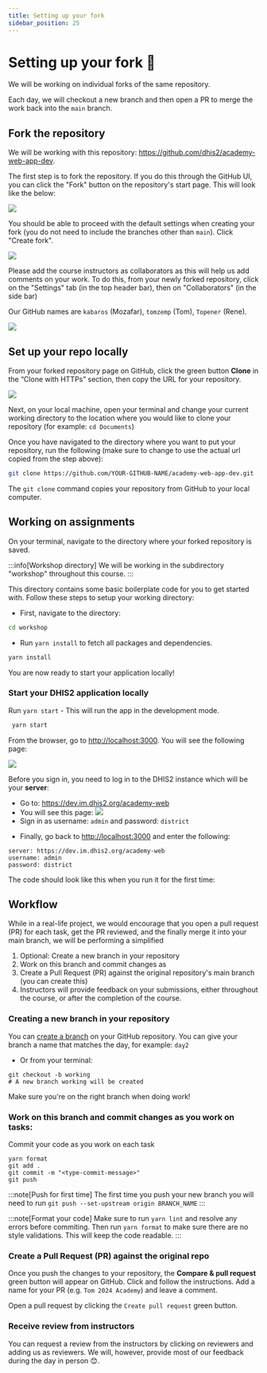 ```yaml
---
title: Setting up your fork
sidebar_position: 25
---
```


# Setting up your fork 🍴 

We will be working on individual forks of the same repository.

Each day, we will checkout a new branch and then open a PR to merge the work back into the `main` branch.

## Fork the repository

We will be working with this repository: https://github.com/dhis2/academy-web-app-dev.

The first step is to fork the repository. If you do this through the GitHub UI, you can click the "Fork" button on the repository's start page. This will look like the below:

![](../assets/create_fork_1.png)

You should be able to proceed with the default settings when creating your fork (you do not need to include the branches other than `main`). Click "Create fork".

![](../assets/create_fork_2.png)

Please add the course instructors as collaborators as this will help us add comments on your work. To do this, from your newly forked repository, click on the "Settings" tab (in the top header bar), then on "Collaborators" (in the side bar)

Our GitHub names are `kabaros` (Mozafar), `tomzemp` (Tom), `Topener` (Rene).

![](../assets/create_fork_3.png)

##  Set up your repo locally

From your forked repository page on GitHub, click the green button **Clone** in the “Clone with HTTPs” section, then copy the URL for your repository.

![](../assets/clone_repo_1.png)

Next, on your local machine, open your terminal and change your current working directory to the location where you would like to clone your repository (for example: `cd Documents`)

Once you have navigated to the directory where you want to put your repository, run the following (make sure to change to use the actual url copied from the step above):

```sh
git clone https://github.com/YOUR-GITHUB-NAME/academy-web-app-dev.git
```

The `git clone` command copies your repository from GitHub to your local computer.

## Working on assignments

On your terminal, navigate to the directory where your forked repository is saved.

:::info[Workshop directory]
We will be working in the subdirectory "workshop" throughout this course.
:::

This directory contains some basic boilerplate code for you to get started with. Follow these steps to setup your working directory:

* First, navigate to the directory:

```sh
cd workshop
```

* Run `yarn install` to fetch all packages and dependencies.

```sh
yarn install
```

You are now ready to start your application locally!

### Start your DHIS2 application locally

Run `yarn start` - This will run the app in the development mode.

```sh
 yarn start
```

From the browser, go to [http://localhost:3000](http://localhost:3000). You will see the following page:

![](../assets/new-app-login-page.png)

Before you sign in, you need to log in to the DHIS2 instance which will be your **server**:
  - Go to: https://dev.im.dhis2.org/academy-web
  - You will see this page:
![](../assets/image-of-login.png)
  - Sign in as username: `admin` and password: `district`

* Finally, go back to [http://localhost:3000](http://localhost:3000) and enter the following:

```
server: https://dev.im.dhis2.org/academy-web
username: admin
password: district
```

The code should look like this when you run it for the first time:


## Workflow

While in a real-life project, we would encourage that you open a pull request (PR) for each task, get the PR reviewed, and the finally merge it into your main branch, we will be performing a simplified 

1. Optional: Create a new branch in your repository
1. Work on this branch and commit changes as
1. Create a Pull Request (PR) against the original repository's main branch (you can create this)
1. Instructors will provide feedback on your submissions, either throughout the course, or after the completion of the course.

### Creating a new branch in your repository

You can [create a branch](https://docs.github.com/en/github/collaborating-with-issues-and-pull-requests/creating-and-deleting-branches-within-your-repository#creating-a-branch) on your GitHub repository. You can give your branch a name that matches the day, for example: `day2`
* Or from your terminal:

```
git checkout -b working
# A new branch working will be created
```

Make sure you're on the right branch when doing work!

### Work on this branch and commit changes as you work on tasks:

Commit your code as you work on each task
```
yarn format
git add .
git commit -m "<type-commit-message>"
git push
```

:::note[Push for first time]
The first time you push your new branch you will need to run `git push --set-upstream origin BRANCH_NAME`
:::

:::note[Format your code]
Make sure to run `yarn lint` and resolve any errors before commiting. Then run `yarn format` to make sure there are no style validations. This will keep the code readable.
:::

### Create a Pull Request (PR) against the original repo

Once you push the changes to your repository, the **Compare & pull request** green button will appear on GitHub. Click and follow the instructions. Add a name for your PR (e.g. `Tom 2024 Academy`) and leave a comment. 

Open a pull request by clicking the `Create pull request` green button.



### Receive review from instructors

You can request a review from the instructors by clicking on reviewers and adding us as reviewers. We will, however, provide most of our feedback during the day in person 😊.

